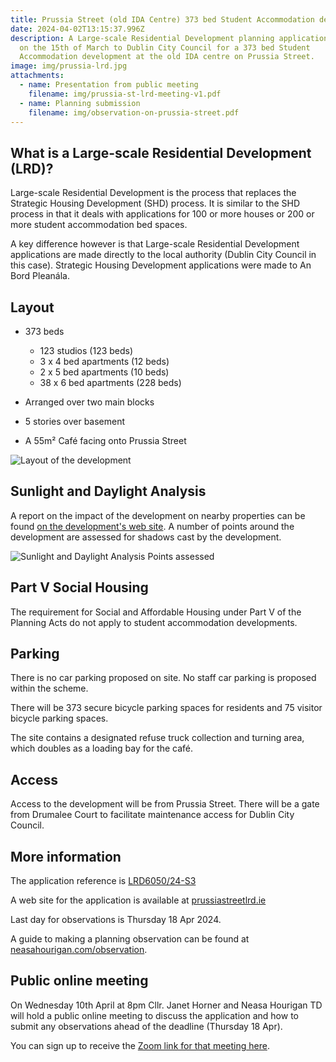 ```yaml
---
title: Prussia Street (old IDA Centre) 373 bed Student Accommodation development
date: 2024-04-02T13:15:37.996Z
description: A Large-scale Residential Development planning application was made
  on the 15th of March to Dublin City Council for a 373 bed Student
  Accommodation development at the old IDA centre on Prussia Street.
image: img/prussia-lrd.jpg
attachments:
  - name: Presentation from public meeting
    filename: img/prussia-st-lrd-meeting-v1.pdf
  - name: Planning submission
    filename: img/observation-on-prussia-street.pdf
---
```

## What is a Large-scale Residential Development (LRD)?

Large-scale Residential Development is the process that replaces the Strategic Housing Development (SHD) process. It is similar to the SHD process in that it deals with applications for 100 or more houses or 200 or more student accommodation bed spaces.

A key difference however is that Large-scale Residential Development applications are made directly to the local authority (Dublin City Council in this case). Strategic Housing Development applications were made to An Bord Pleanála.

## Layout

* 373 beds

  * 123 studios (123 beds)
  * 3 x 4 bed apartments (12 beds)
  * 2 x 5 bed apartments (10 beds)
  * 38 x 6 bed apartments (228 beds)
* Arranged over two main blocks
* 5 stories over basement
* A 55m² Café facing onto Prussia Street

![Layout of the development](/img/prussia-lrd-layout.png "Layout of the development")

## Sunlight and Daylight Analysis

A report on the impact of the development on nearby properties can be found [on the development's web site](https://prussiastreetlrd.ie/data/files/Other%20Reports/Sunlight%20and%20Daylight%20Analysis%20report/Sunlight%20and%20Daylight%20Analysis%20Report.pdf).  A number of points around the development are assessed for shadows cast by the development.

![Sunlight and Daylight Analysis Points assessed](/img/prussia-lrd-sunlight.jpg "Sunlight and Daylight Analysis Points assessed")

## Part V Social Housing

The requirement for Social and Affordable Housing under Part V of the Planning Acts do not apply to student accommodation developments.

## Parking

There is no car parking proposed on site. No staff car parking is proposed within the scheme.

There will be 373 secure bicycle parking spaces for residents and 75 visitor bicycle parking spaces. 

The site contains a designated refuse truck collection and turning area, which doubles as a loading bay for the café.

## Access

Access to the development will be from Prussia Street. There will be a gate from Drumalee Court to facilitate maintenance access for Dublin City Council.

## More information

The application reference is [LRD6050/24-S3](https://planning.agileapplications.ie/dublincity/application-details/160449) 

A web site for the application is available at [prussiastreetlrd.ie](https://prussiastreetlrd.ie/)

Last day for observations is Thursday 18 Apr 2024.

A guide to making a planning observation can be found at [neasahourigan.com/observation](https://neasahourigan.com/post/planning-observation/).

## Public online meeting

On Wednesday 10th April at 8pm Cllr. Janet Horner and Neasa Hourigan TD will hold a public online meeting to discuss the application and how to submit any observations ahead of the deadline (Thursday 18 Apr).

You can sign up to receive the [Zoom link for that meeting here](https://m.neasahourigan.com/6tu19h8bbt).